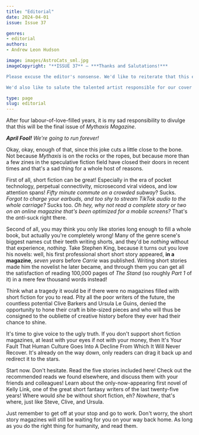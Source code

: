 ```yaml
---
title: "Editorial"
date: 2024-04-01
issue: Issue 37

genres:
- editorial
authors:
- Andrew Leon Hudson

image: images/AstroCats_sml.jpg
imageCopyright: "**ISSUE 37** – ***Thanks and Salutations!***

Please excuse the editor's nonsense. We'd like to reiterate that this editorial was published before Noon (somewhere at least) on April 1st, 2024, and (contrary to its fraudulent opening) Mythaxis will return three months from now.

We'd also like to salute the talented artist responsible for our cover image, **AstroCats**: [Michal Kváč](https://linktr.ee/kvacm), a freelance environment concept artist and illustrator from Czech Republic. Click that link to check out his work or make contact (or you could click [here](https://www.youtube.com/watch?v=IlCzFe8E3Dg) to see a time-lapse video of him in action – quite a long watch, but interesting). Many thanks, Michal!"

type: page
slug: editorial
---
```


After four labour-of-love-filled years, it is my sad responsibility to divulge that this will be the final issue of *Mythaxis Magazine*.

***April Fool!*** *We're going to run forever!*

Okay, okay, enough of that, since this joke cuts a little close to the bone. Not because *Mythaxis* is on the rocks or the ropes, but because more than a few zines in the speculative fiction field have closed their doors in recent times and that's a sad thing for a whole host of reasons.

First of all, short fiction can be great! Especially in the era of pocket technology, perpetual connectivity, microsecond viral videos, and low attention spans! *Fifty minute commute on a crowded subway*? Sucks. *Forgot to charge your earbuds, and too shy to stream TikTok audio to the whole carriage?* Sucks too. *Oh hey, why not read a complete story or two on an online magazine that's been optimized for a mobile screens?* That's the *anti*-suck right there.

Second of all, you may think you only like stories long enough to fill a whole book, but actually you're completely wrong! Many of the genre scene's biggest names cut their teeth writing shorts, and they'd be *nothing* without that experience, *nothing*. Take Stephen King, because it turns out you love his novels: well, his first professional short short story appeared, **in a magazine**, *seven years* before *Carrie* was published. Writing short stories made him the novelist he later became, and through them you can get all the satisfaction of reading 100,000 pages of *The Stand* (so roughly *Part 1* of it) in a mere few thousand words instead!

Think what a tragedy it would be if there were no magazines filled with short fiction for you to read. Pity all the poor writers of the future, the countless potential Clive Barkers and Ursula Le Guins, denied the opportunity to hone their craft in bite-sized pieces and who will thus be consigned to the oubliette of creative history before they ever had their chance to shine.

It's time to give voice to the ugly truth. If you don't support short fiction magazines, at least with your eyes if not with your money, then It's Your Fault That Human Culture Goes Into A Decline From Which It Will Never Recover. It's already on the way down, only readers can drag it back up and redirect it to the stars.

Start now. Don't hesitate. Read the five stories included here! Check out the recommended reads we found elsewhere, and discuss them with your friends and colleagues! Learn about the only-now-appearing first novel of Kelly Link, one of the great short fantasy writers of the last twenty-five years! Where would *she* be without short fiction, eh? *Nowhere*, that's where, just like Steve, Clive, and Ursula.

Just remember to get off at your stop and go to work. Don't worry, the short story magazines will still be waiting for you on your way back home. As long as you do the right thing for humanity, and read them.
